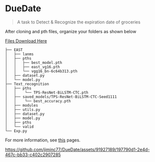 # DueDate
 > A task to Detect & Recognize the expiration date of groceries <br/>

After cloning and pth files, organize your folders as shown below

[ Files Download Here ](https://drive.google.com/drive/folders/1_CmdiRbGP8Fz2kfDpx0-24qe4EykHk96?usp=sharing, "pth files")

    ├── EAST
    │   ├── lanms
    │   ├── pths
    │   │   ├── best_model.pth
    │   │   ├── east_vg16.pth
    │   │   └── vgg16_bn-6c64b313.pth
    │   ├── dataset.py
    │   └── model.py
    ├── Text_recognition
    │   ├── pths
    │   │    └── TPS-ResNet-BiLSTM-CTC.pth
    │   ├── saved_models/TPS-ResNet-BiLSTM-CTC-Seed1111
    │   │    └── best_accuracy.pth
    │   ├── modules
    │   ├── utils.py
    │   ├── dataset.py
    │   ├── model.py
    │   ├── pths
    │   └── valid
    └── Exp.py


For more information, see [this](https://www.notion.so/jiminc/Spring-Internship-2023-1e87ffee81734998adb530e8e9e4b449?pvs=4#37de1dbfff3045daaf70ce1f656ca8b8) pages.

https://github.com/jiminc77/DueDate/assets/91927189/197790d1-2e4d-467c-bb33-c402c2907285